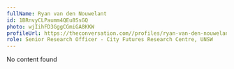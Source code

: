 ```yaml
---
fullName: Ryan van den Nouwelant
id: 1BRnvyCLPaumm4QEu8SsGQ
photo: wjIihFD3GggCGmiGA8KKW
profileUrl: https://theconversation.com//profiles/ryan-van-den-nouwelant-199969
role: Senior Research Officer - City Futures Research Centre, UNSW
---
```

No content found